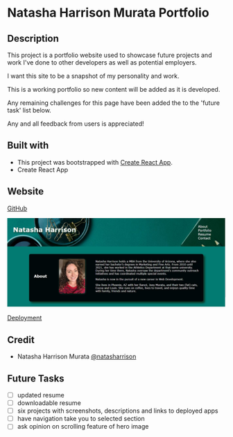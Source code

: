 # Natasha Harrison Murata Portfolio

## Description

This project is a portfolio website used to showcase future projects and work I've done to other developers as well as potential employers.

I want this site to be a snapshot of my personality and work.

This is a working portfolio so new content will be added as it is developed.

Any remaining challenges for this page have been added the to the 'future task' list below.

Any and all feedback from users is appreciated!

## Built with

- This project was bootstrapped with [Create React App](https://github.com/facebook/create-react-app).
- Create React App

## Website

[GitHub](https://github.com/natasharrison/react-portfolio.git)

![screenshot](./src/assets/screenshot/screenshot.JPG)

[Deployment](http://natasharrison.github.io/react-portfolio)

## Credit

- Natasha Harrison Murata [@natasharrison](https://github.com/natasharrison)

## Future Tasks

- [ ] updated resume
- [ ] downloadable resume
- [ ] six projects with screenshots, descriptions and links to deployed apps
- [ ] have navigation take you to selected section
- [ ] ask opinion on scrolling feature of hero image
